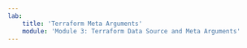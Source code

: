 ```yaml
---
lab:
    title: 'Terraform Meta Arguments'
    module: 'Module 3: Terraform Data Source and Meta Arguments'
---
```

